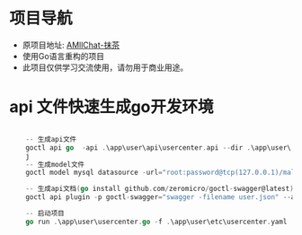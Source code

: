 # 项目导航
- 原项目地址: [AMllChat-抹茶](https://github.com/MallChat-Go/MallChat-Go/blob/main/README.md)
- 使用Go语言重构的项目
- 此项目仅供学习交流使用，请勿用于商业用途。


# api 文件快速生成go开发环境
```go

    -- 生成api文件
    goctl api go  -api .\app\user\api\usercenter.api --dir .\app\user\
    j
    -- 生成model文件
    goctl model mysql datasource -url="root:password@tcp(127.0.0.1)/mallchatgo" -table="*"  -dir="./app/user/model"

    -- 生成api文档(go install github.com/zeromicro/goctl-swagger@latest)
    goctl api plugin -p goctl-swagger="swagger -filename user.json" --api .\app\user\api\usercenter.api --dir .

    -- 启动项目
    go run .\app\user\usercenter.go -f .\app\user\etc\usercenter.yaml
```